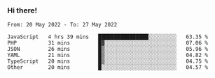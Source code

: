 ### Hi there!

<!--START_SECTION:waka-->

```text
From: 20 May 2022 - To: 27 May 2022

JavaScript   4 hrs 39 mins   ████████████████░░░░░░░░░   63.35 %
PHP          31 mins         █▓░░░░░░░░░░░░░░░░░░░░░░░   07.06 %
JSON         26 mins         █▒░░░░░░░░░░░░░░░░░░░░░░░   05.96 %
YAML         21 mins         █▒░░░░░░░░░░░░░░░░░░░░░░░   04.82 %
TypeScript   20 mins         █▒░░░░░░░░░░░░░░░░░░░░░░░   04.75 %
Other        20 mins         █░░░░░░░░░░░░░░░░░░░░░░░░   04.57 %
```

<!--END_SECTION:waka-->
